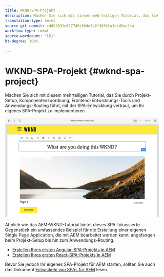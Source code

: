 ```yaml
---
title: WKND-SPA-Projekt
description: Machen Sie sich mit diesem mehrteiligen Tutorial, das Sie durch Projekt-Setup, Komponentenzuordnung, Frontend-Entwicklungs-Tools und Anwendungs-Routing führt, mit der SPA-Entwicklung vertraut, um Ihr eigenes SPA-Projekt mit React und Angular zu implementieren.
translation-type: tm+mt
source-git-commit: cdd92032c627740c66de7b2f3836fa1dcd2ee2ca
workflow-type: tm+mt
source-wordcount: '151'
ht-degree: 100%

---
```



# WKND-SPA-Projekt {#wknd-spa-project}

Machen Sie sich mit diesem mehrteiligen Tutorial, das Sie durch Projekt-Setup, Komponentenzuordnung, Frontend-Entwicklungs-Tools und Anwendungs-Routing führt, mit der SPA-Entwicklung vertraut, um Ihr eigenes SPA-Projekt zu implementieren.

![WKND-SPA-Projekt](assets/wknd-spa-project.png)

Ähnlich wie das AEM-WKND-Tutorial bietet dieses SPA-fokussierte Gegenstück ein umfassendes Beispiel für die Erstellung einer eigenen Single Page Application, die mit AEM bearbeitet werden kann, angefangen beim Projekt-Setup bis hin zum Anwendungs-Routing.

* [Erstellen Ihres ersten Angular-SPA-Projekts in AEM](https://docs.adobe.com/content/help/de/experience-manager-learn/spa-angular-tutorial/overview.html)
* [Erstellen Ihres ersten React-SPA-Projekts in AEM](https://docs.adobe.com/content/help/de/experience-manager-learn/spa-react-tutorial/overview.html)

Bevor Sie jedoch Ihr eigenes SPA-Projekt für AEM starten, sollten Sie auch das Dokument [Entwickeln von SPAs für AEM](developing.md) lesen.
